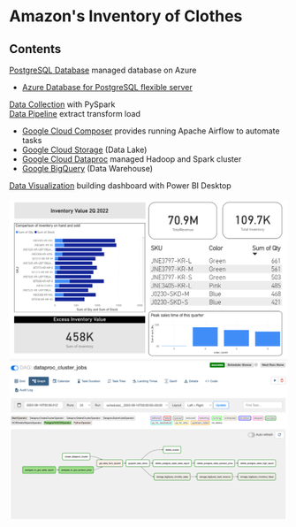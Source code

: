 Amazon's Inventory of Clothes
============

## Contents 

[PostgreSQL Database](sections/01-postgres.md) managed database on Azure  
  - [Azure Database for PostgreSQL flexible server](sections/01-postgres.md)<br>
  
[Data Collection](Inventory2Q2022.ipynb) with PySpark <br>
[Data Pipeline](sections/02-data-pipeline.md) extract transform load
  - [Google Cloud Composer](sections/02-data-pipeline.md#Create-Cloud-Composer) provides running Apache Airflow to automate tasks<br>
  - [Google Cloud Storage](sections/02-data-pipeline.md#Create-Bucket) (Data Lake) <br>    
  - [Google Cloud Dataproc](sections/02-data-pipeline.md#Create-Cloud-Dataproc) managed Hadoop and Spark cluster  <br>
  - [Google BigQuery](sections/02-data-pipeline.md#Create-Dataset) (Data Warehouse)  <br>
  
[Data Visualization](sections/03-data-visualization.md) building dashboard with Power BI Desktop  
<br>
![11](/images/power-bi11.png)
![12](/images/cover-0.png)
